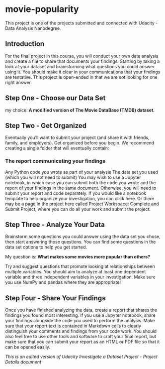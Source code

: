 ﻿# movie-popularity

This project is one of the projects submitted and connected with Udacity - Data Analysis Nanodegree.

## Introduction
For the final project in this course, you will conduct your own data analysis and create a file to share that documents your findings. Starting by taking a look at your dataset and brainstorming what questions you could answer using it. You should make it clear in your communications that your findings are tentative. This project is open-ended in that we are not looking for one right answer.

## Step One - Choose our Data Set
my choice: **A modified version of The Movie DataBase (TMDB) dataset.**

## Step Two - Get Organized
Eventually you’ll want to submit your project (and share it with friends, family, and employers). Get organized before you begin. We recommend creating a single folder that will eventually contain:

### The report communicating your findings
Any Python code you wrote as part of your analysis
The data set you used (which you will not need to submit)
You may wish to use a Jupyter notebook, in which case you can submit both the code you wrote and the report of your findings in the same document. Otherwise, you will need to submit your report and code separately. If you would like a notebook template to help organize your investigation, you can click here. Or there may be a page in the project here called Project Workspace: Complete and Submit Project, where you can do all your work and submit the project.

## Step Three - Analyze Your Data
Brainstorm some questions you could answer using the data set you chose, then start answering those questions. You can find some questions in the data set options to help you get started.

My question is: **What makes some movies more popular than others?**

Try and suggest questions that promote looking at relationships between multiple variables. You should aim to analyze at least one dependent variable and three independent variables in your investigation. Make sure you use NumPy and pandas where they are appropriate!

## Step Four - Share Your Findings
Once you have finished analyzing the data, create a report that shares the findings you found most interesting. If you use a Jupyter notebook, share your findings alongside the code you used to perform the analysis. Make sure that your report text is contained in Markdown cells to clearly distinguish your comments and findings from your code work. You should also feel free to use other tools and software to craft your final report, but make sure that you can submit your report as an HTML or PDF file so that it can be opened easily.

*This is an edited version of Udacity Investigate a Dataset Project - Project Details document*
